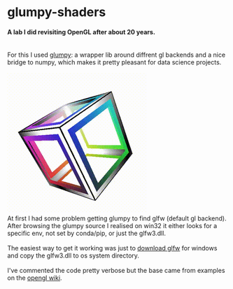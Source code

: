 # glumpy-shaders
#### A lab I did revisiting OpenGL after about 20 years.<br><br>
For this I used <a href="https://glumpy.github.io/">glumpy</a>: a wrapper lib around diffrent gl backends and a nice bridge to numpy, which makes it pretty pleasant for data science projects.<br><br>
<img src="glumpy.gif"><br>
At first I had some problem getting glumpy to find glfw (default gl backend).<br>
After browsing the glumpy source I realised on win32 it either looks for a specific env, not set by conda/pip, or just the glfw3.dll.<br><br>
The easiest way to get it working was just to <a href="http://www.glfw.org/download.html">download glfw</a> for windows and copy the glfw3.dll to os system directory.<br><br>
I've commented the code pretty verbose but the base came from examples on the <a href="https://www.khronos.org/opengl/wiki/">opengl wiki</a>.

